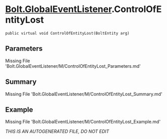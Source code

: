 # [Bolt.GlobalEventListener](Types/Bolt.GlobalEventListener.md).ControlOfEntityLost
`public virtual void ControlOfEntityLost(BoltEntity arg)`
## Parameters
Missing File 'Bolt.GlobalEventListener/M/ControlOfEntityLost_Parameters.md'
## Summary
Missing File 'Bolt.GlobalEventListener/M/ControlOfEntityLost_Summary.md'
## Example
Missing File 'Bolt.GlobalEventListener/M/ControlOfEntityLost_Example.md'

*THIS IS AN AUTOGENERATED FILE, DO NOT EDIT*
